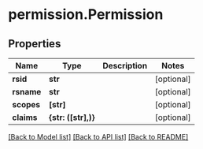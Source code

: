 # permission.Permission

## Properties
Name | Type | Description | Notes
------------ | ------------- | ------------- | -------------
**rsid** | **str** |  | [optional] 
**rsname** | **str** |  | [optional] 
**scopes** | **[str]** |  | [optional] 
**claims** | **{str: ([str],)}** |  | [optional] 

[[Back to Model list]](../README.md#documentation-for-models) [[Back to API list]](../README.md#documentation-for-api-endpoints) [[Back to README]](../README.md)


